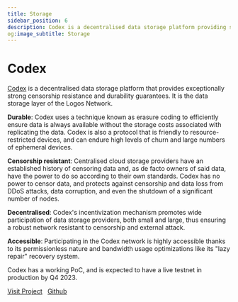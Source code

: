 ```yaml
---
title: Storage 
sidebar_position: 6
description: Codex is a decentralised data storage platform providing strong censorship resistance and durability for the Logos Network.
og:image_subtitle: Storage
---
```


# Codex

<p><u>Codex</u> is a decentralised data storage platform that provides exceptionally strong censorship resistance and durability guarantees. It is the data storage layer of the Logos Network.</p>

**Durable**: Codex uses a technique known as erasure coding to efficiently ensure data is always available without the storage costs associated with replicating the data. Codex is also a protocol that is friendly to resource-restricted devices, and can endure high levels of churn and large numbers of ephemeral devices.

**Censorship resistant**: Centralised cloud storage providers have an established history of censoring data and, as de facto owners of said data, have the power to do so according to their own standards. Codex has no power to censor data, and protects against censorship and data loss from DDoS attacks, data corruption, and even the shutdown of a significant number of nodes.

**Decentralised**: Codex's incentivization mechanism promotes wide participation of data storage providers, both small and large, thus ensuring a robust network resistant to censorship and external attack.

**Accessible**: Participating in the Codex network is highly accessible thanks to its permissionless nature and bandwidth usage optimizations like its "lazy repair" recovery system. 

Codex has a working PoC, and is expected to have a live testnet in production by Q4 2023.


[Visit Project](https://codex.storage/) &nbsp; [Github](https://github.com/codex-storage)